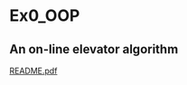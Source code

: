 
# Ex0_OOP

## An on-line elevator algorithm
[README.pdf](https://github.com/ShaniVahav/Ex0_OOP/files/7556373/208584557_318531290.pdf)
